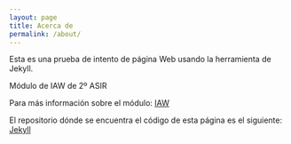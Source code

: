 ```yaml
---
layout: page
title: Acerca de
permalink: /about/
---
```


Esta es una prueba de intento de página Web usando la herramienta de Jekyll.

Módulo de IAW de 2º ASIR

Para más información sobre el módulo:
[IAW](https://josejuansanchez.org/iaw/)

El repositorio dónde se encuentra el código de esta página es el siguiente:
[Jekyll](https://github.com/Mihai95102/Practica-Jekyll)
